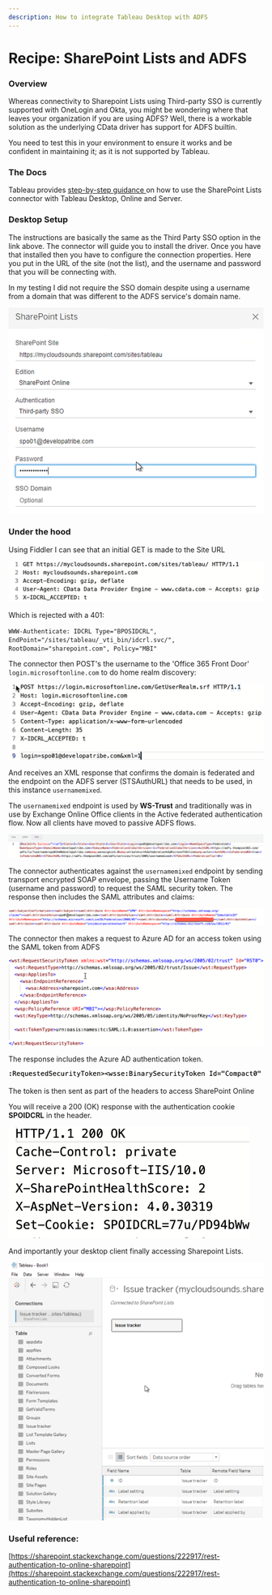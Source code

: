 ```yaml
---
description: How to integrate Tableau Desktop with ADFS
---
```


# Recipe: SharePoint Lists and ADFS

### Overview

Whereas connectivity to Sharepoint Lists using Third-party SSO is currently supported with OneLogin and Okta, you might be wondering where that leaves your organization if you are using ADFS? Well, there is a workable solution as the underlying CData driver has support for ADFS builtin. 

You need to test this in your environment to ensure it works and be confident in maintaining it; as it is not supported by Tableau. 

### The Docs

Tableau provides [step-by-step guidance ](https://help.tableau.com/current/pro/desktop/en-us/examples_sharepoint_lists.htm)on how to use the SharePoint Lists connector with Tableau Desktop, Online and Server.

### Desktop Setup

The instructions are basically the same as the Third Party SSO option in the link above. The connector will guide you to install the driver. Once you have that installed then you have to configure the connection properties. Here you put in the URL of the site \(not the list\), and the username and password that you will be connecting with. 

In my testing I did not require the SSO domain despite using a username from a domain that was different to the ADFS service's domain name.

![Connector properties](../.gitbook/assets/image%20%2864%29.png)

### Under the hood

Using Fiddler I can see that an initial GET is made to the Site URL 

![](../.gitbook/assets/image%20%2863%29.png)

Which is rejected with a 401:

`WWW-Authenticate: IDCRL Type="BPOSIDCRL", EndPoint="/sites/tableau/_vti_bin/idcrl.svc/", RootDomain="sharepoint.com", Policy="MBI"`

The connector then POST's the username to the 'Office 365 Front Door' `login.microsoftonline.com` to do home realm discovery:

![](../.gitbook/assets/image%20%2858%29.png)

And receives an XML response that confirms the domain is federated and the endpoint on the ADFS server \(STSAuthURL\) that needs to be used, in this instance `usernamemixed`.

The `usernamemixed` endpoint is used by **WS-Trust** and traditionally was in use by Exchange Online Office clients in the Active federated authentication flow. Now all clients have moved to passive ADFS flows.

![](../.gitbook/assets/image%20%2866%29.png)

The connector authenticates against the `usernamemixed` endpoint by sending transport encrypted SOAP envelope, passing the Username Token \(username and password\) to request the SAML security token. The response then includes the SAML attributes and claims:

![Claims...](../.gitbook/assets/image%20%2879%29.png)

The connector then makes a request to Azure AD for an access token using the SAML token from ADFS

![](../.gitbook/assets/image%20%2877%29.png)

The response includes the Azure AD authentication token.

![](../.gitbook/assets/image%20%2876%29.png)

The token is then sent as part of the headers to access SharePoint Online

You will receive a 200 \(OK\) response with the authentication cookie **SPOIDCRL** in the header.

![](../.gitbook/assets/image%20%2878%29.png)

And importantly your desktop client finally accessing Sharepoint Lists.

![BOOM!](../.gitbook/assets/image%20%2873%29.png)

### Useful reference:

[https://sharepoint.stackexchange.com/questions/222917/rest-authentication-to-online-sharepoint](https://sharepoint.stackexchange.com/questions/222917/rest-authentication-to-online-sharepoint)

